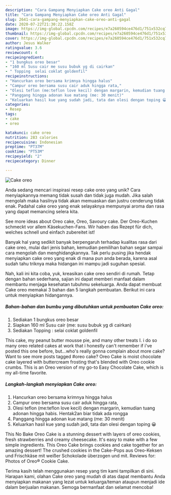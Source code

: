 ```yaml
---
description: "Cara Gampang Menyiapkan Cake oreo Anti Gagal"
title: "Cara Gampang Menyiapkan Cake oreo Anti Gagal"
slug: 2641-cara-gampang-menyiapkan-cake-oreo-anti-gagal
date: 2020-07-22T21:30:22.158Z
image: https://img-global.cpcdn.com/recipes/e7a260594ce476d1/751x532cq70/cake-oreo-foto-resep-utama.jpg
thumbnail: https://img-global.cpcdn.com/recipes/e7a260594ce476d1/751x532cq70/cake-oreo-foto-resep-utama.jpg
cover: https://img-global.cpcdn.com/recipes/e7a260594ce476d1/751x532cq70/cake-oreo-foto-resep-utama.jpg
author: Jesus Walker
ratingvalue: 3.6
reviewcount: 4
recipeingredient:
- "1 bungkus oreo besar"
- "160 ml Susu cair me susu bubuk yg di cairkan"
- " Topping  selai coklat goldenfil"
recipeinstructions:
- "Hancurkan oreo bersama krimnya hingga halus"
- "Campur oreo bersama susu cair aduk hingga rata,"
- "Olesi teflon (me:teflon love kecil) dengan margarin, kemudian tuang adonan hingga habis. Hentak2an biar tidak ada rongga"
- "Panggang hingga adonan kue matang (me: 30 menit)"
- "Keluarkan hasil kue yang sudah jadi, tata dan olesi dengan toping 😀"
categories:
- Resep
tags:
- cake
- oreo

katakunci: cake oreo 
nutrition: 283 calories
recipecuisine: Indonesian
preptime: "PT37M"
cooktime: "PT53M"
recipeyield: "2"
recipecategory: Dinner

---
```



![Cake oreo](https://img-global.cpcdn.com/recipes/e7a260594ce476d1/751x532cq70/cake-oreo-foto-resep-utama.jpg)

Anda sedang mencari inspirasi resep cake oreo yang unik? Cara menyiapkannya memang tidak susah dan tidak juga mudah. Jika salah mengolah maka hasilnya tidak akan memuaskan dan justru cenderung tidak enak. Padahal cake oreo yang enak selayaknya mempunyai aroma dan rasa yang dapat memancing selera kita.

See more ideas about Oreo cake, Oreo, Savoury cake. Der Oreo-Kuchen schmeckt vor allem Käsekuchen-Fans. Wir haben das Rezept für dich, welches schnell und einfach zubereitet ist!

Banyak hal yang sedikit banyak berpengaruh terhadap kualitas rasa dari cake oreo, mulai dari jenis bahan, kemudian pemilihan bahan segar sampai cara mengolah dan menghidangkannya. Tak perlu pusing jika hendak menyiapkan cake oreo yang enak di mana pun anda berada, karena asal sudah tahu triknya maka hidangan ini mampu jadi suguhan spesial.


Nah, kali ini kita coba, yuk, kreasikan cake oreo sendiri di rumah. Tetap dengan bahan sederhana, sajian ini dapat memberi manfaat dalam membantu menjaga kesehatan tubuhmu sekeluarga. Anda dapat membuat Cake oreo memakai 3 bahan dan 5 langkah pembuatan. Berikut ini cara untuk menyiapkan hidangannya.

<!--inarticleads1-->

##### Bahan-bahan dan bumbu yang dibutuhkan untuk pembuatan Cake oreo:

1. Sediakan 1 bungkus oreo besar
1. Siapkan 160 ml Susu cair (me: susu bubuk yg di cairkan)
1. Sediakan  Topping : selai coklat goldenfil


This cake, my peanut butter mousse pie, and many other treats I. i do so many oreo related cakes at work that i honestly can&#39;t remember if i&#39;ve posted this one before, but…who&#39;s really gonna complain about more cake? Want to see more posts tagged #oreo cake? Oreo Cake is moist chocolate cake layered with buttercream frosting that&#39;s blended with Oreo cookie crumbs. This is an Oreo version of my go-to Easy Chocolate Cake, which is my all-time favorite. 

<!--inarticleads2-->

##### Langkah-langkah menyiapkan Cake oreo:

1. Hancurkan oreo bersama krimnya hingga halus
1. Campur oreo bersama susu cair aduk hingga rata,
1. Olesi teflon (me:teflon love kecil) dengan margarin, kemudian tuang adonan hingga habis. Hentak2an biar tidak ada rongga
1. Panggang hingga adonan kue matang (me: 30 menit)
1. Keluarkan hasil kue yang sudah jadi, tata dan olesi dengan toping 😀


This No Bake Oreo Cake is a stunning dessert with layers of oreo cookies, fresh strawberries and creamy cheesecake. It&#39;s easy to make with a few simple ingredients. This Oreo Cake brings cookies and cake together for an amazing dessert! The crushed cookies in the Cake-Pops aus Oreo-Keksen und Frischkäse mit weißer Schokolade überzogen und mit. Reviews for: Photos of Oreo® Cookie Cake. 

Terima kasih telah menggunakan resep yang tim kami tampilkan di sini. Harapan kami, olahan Cake oreo yang mudah di atas dapat membantu Anda menyiapkan makanan yang lezat untuk keluarga/teman ataupun menjadi ide dalam berjualan makanan. Semoga bermanfaat dan selamat mencoba!
